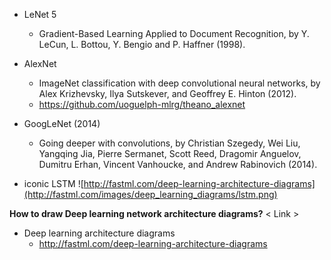 
* LeNet 5 
  * Gradient-Based Learning Applied to Document Recognition, by Y. LeCun, L. Bottou, Y. Bengio and P. Haffner (1998).

* AlexNet 
  * ImageNet classification with deep convolutional neural networks, by Alex Krizhevsky, Ilya Sutskever, and Geoffrey E. Hinton (2012).
  * https://github.com/uoguelph-mlrg/theano_alexnet


* GoogLeNet (2014)
  * Going deeper with convolutions, by Christian Szegedy, Wei Liu, Yangqing Jia, Pierre Sermanet, Scott Reed, Dragomir Anguelov, Dumitru Erhan, Vincent Vanhoucke, and Andrew Rabinovich (2014).
  
* iconic LSTM 
![http://fastml.com/deep-learning-architecture-diagrams](http://fastml.com/images/deep_learning_diagrams/lstm.png)


__How to draw Deep learning network architecture diagrams?__
< Link > 
* Deep learning architecture diagrams
  * http://fastml.com/deep-learning-architecture-diagrams


